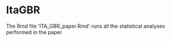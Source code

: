 # ItaGBR

The Rmd file 'ITA_GBR_paper.Rmd' runs all the statistical analyses performed in the paper
